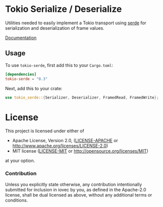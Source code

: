 # Tokio Serialize / Deserialize

Utilities needed to easily implement a Tokio transport using [serde] for
serialization and deserialization of frame values.

[Documentation](https://carllerche.github.io/tokio-serde/tokio_serde/index.html)

## Usage

To use `tokio-serde`, first add this to your `Cargo.toml`:

```toml
[dependencies]
tokio-serde = "0.3"
```

Next, add this to your crate:

```rust
use tokio_serde::{Serializer, Deserializer, FramedRead, FramedWrite};
```

[serde]: https://serde.rs

# License

This project is licensed under either of

 * Apache License, Version 2.0, ([LICENSE-APACHE](LICENSE-APACHE) or
   http://www.apache.org/licenses/LICENSE-2.0)
 * MIT license ([LICENSE-MIT](LICENSE-MIT) or
   http://opensource.org/licenses/MIT)

at your option.

### Contribution

Unless you explicitly state otherwise, any contribution intentionally submitted
for inclusion in iovec by you, as defined in the Apache-2.0 license, shall be
dual licensed as above, without any additional terms or conditions.
